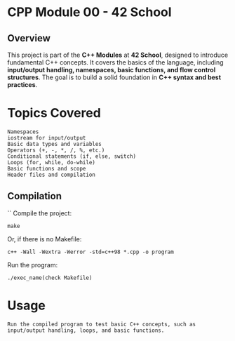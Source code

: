 # CPP Module 00 - 42 School

## Overview
This project is part of the **C++ Modules** at **42 School**, designed to introduce fundamental C++ concepts. It covers the basics of the language, including **input/output handling, namespaces, basic functions, and flow control structures**. The goal is to build a solid foundation in **C++ syntax and best practices**.

# Topics Covered

    Namespaces
    iostream for input/output
    Basic data types and variables
    Operators (+, -, *, /, %, etc.)
    Conditional statements (if, else, switch)
    Loops (for, while, do-while)
    Basic functions and scope
    Header files and compilation


## Compilation

``
Compile the project:
```
make
```
Or, if there is no Makefile:
```
c++ -Wall -Wextra -Werror -std=c++98 *.cpp -o program
```
Run the program:
```
./exec_name(check Makefile)

```
# Usage
```
Run the compiled program to test basic C++ concepts, such as input/output handling, loops, and basic functions.
